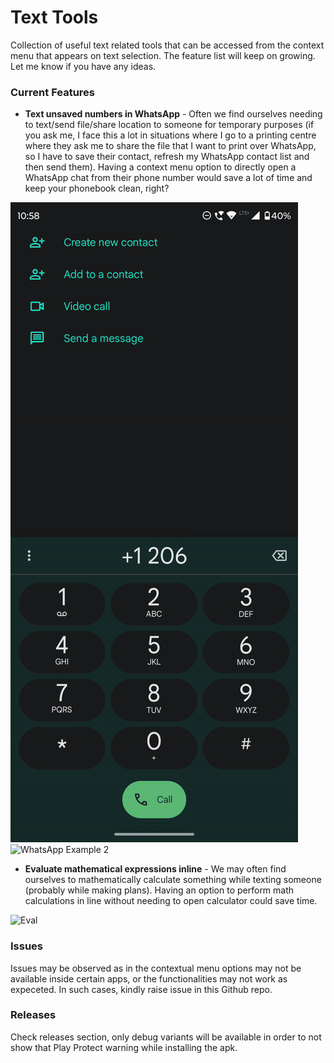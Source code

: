 # Text Tools
Collection of useful text related tools that can be accessed from the context menu that appears on text selection. The feature list will keep on growing. Let me know if you have any ideas.

### Current Features
- __Text unsaved numbers in WhatsApp__ - Often we find ourselves needing to text/send file/share location to someone for temporary purposes (if you ask me, I face this a lot in situations where I go to a printing centre where they ask me to share the file that I want to print over WhatsApp, so I have to save their contact, refresh my WhatsApp contact list and then send them). Having a context menu option to directly open a WhatsApp chat from their phone number would save a lot of time and keep your phonebook clean, right?

![WhatsApp Example 1](assets/wup_1.gif)
![WhatsApp Example 2](assets/wup_2.gif)

- __Evaluate mathematical expressions inline__ - We may often find ourselves to mathematically calculate something while texting someone (probably while making plans). Having an option to perform math calculations in line without needing to open calculator could save time.

![Eval](assets/eval.gif)

### Issues
Issues may be observed as in the contextual menu options may not be available inside certain apps, or the functionalities may not work as expeceted. In such cases, kindly raise issue in this Github repo.

### Releases
Check releases section, only debug variants will be available in order to not show that Play Protect warning while installing the apk.